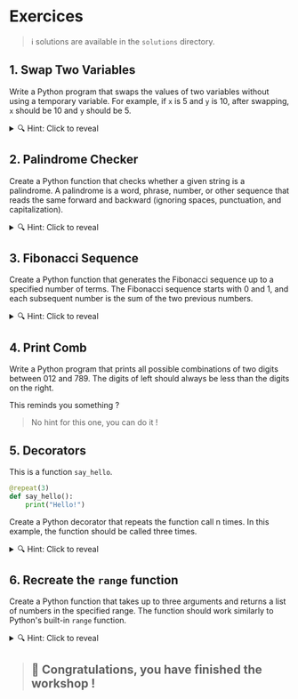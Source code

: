 # Exercices

> ℹ️ solutions are available in the `solutions` directory.

## 1. Swap Two Variables

Write a Python program that swaps the values of two variables without using a temporary variable. For example, if `x` is 5 and `y` is 10, after swapping, `x` should be 10 and `y` should be 5.

<details>
    <summary> 🔍 Hint: Click to reveal</summary>
    ✨ You can use multiple assignment to swap two variables in Python. ✨
    <!-- [Python's multiple assignment](../courses/variables.md#multiple-assignment) -->
    <a href="../courses/variables.md#multiple-assignment">Python's multiple assignment</a>
</details>

## 2. Palindrome Checker

Create a Python function that checks whether a given string is a palindrome. A palindrome is a word, phrase, number, or other sequence that reads the same forward and backward (ignoring spaces, punctuation, and capitalization).

<details>
    <summary> 🔍 Hint: Click to reveal</summary>
    ✨ You can use the `reversed()` function to reverse a string in Python. ✨
</details>


## 3. Fibonacci Sequence

Create a Python function that generates the Fibonacci sequence up to a specified number of terms. The Fibonacci sequence starts with 0 and 1, and each subsequent number is the sum of the two previous numbers.

<details>
    <summary> 🔍 Hint: Click to reveal</summary>
    ✨ You can use recursion to generate the Fibonacci sequence in Python. ✨
</details>

## 4. Print Comb

Write a Python program that prints all possible combinations of two digits between 012 and 789. The digits of left should always be less than the digits on the right.

This reminds you something ?
<!-- In Epitech pool, you had to do this exercice with a C program at the first day. -->

> No hint for this one, you can do it !

## 5. Decorators

This is a function `say_hello`.
```python
@repeat(3)
def say_hello():
    print("Hello!")
```

Create a Python decorator that repeats the function call n times. In this example, the function should be called three times.

<details>
    <summary> 🔍 Hint: Click to reveal</summary>
    ✨ You can use a decorator to repeat a function call in Python. ✨
</details>

## 6. Recreate the `range` function

Create a Python function that takes up to three arguments and returns a list of numbers in the specified range.
The function should work similarly to Python's built-in `range` function.

<details>
    <summary> 🔍 Hint: Click to reveal</summary>
    ✨ You can use Generator to create a range function in Python. ✨
</details>

> ## 🎉 Congratulations, you have finished the workshop !

